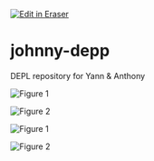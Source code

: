 <p><a target="_blank" href="https://app.eraser.io/workspace/UlXddkWAqR9p46ACUGX3" id="edit-in-eraser-github-link"><img alt="Edit in Eraser" src="https://firebasestorage.googleapis.com/v0/b/second-petal-295822.appspot.com/o/images%2Fgithub%2FOpen%20in%20Eraser.svg?alt=media&amp;token=968381c8-a7e7-472a-8ed6-4a6626da5501"></a></p>

# johnny-depp
DEPL repository for Yann & Anthony

![Figure 1](undefined "Figure 1")

![Figure 2](undefined "Figure 2")

![Figure 1](undefined "Figure 1")

![Figure 2](undefined "Figure 2")





<!--- Eraser file: https://app.eraser.io/workspace/UlXddkWAqR9p46ACUGX3 --->
